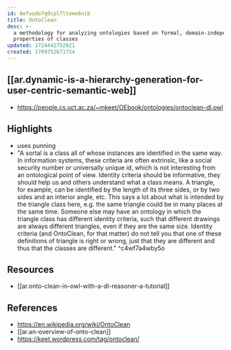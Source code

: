 ```yaml
---
id: 8efvodo7q0cpl7lteme6nib
title: OntoClean
desc: >-
  a methodology for analyzing ontologies based on formal, domain-independent
  properties of classes
updated: 1724442752921
created: 1709752671754
---
```


[[ar.dynamic-is-a-hierarchy-generation-for-user-centric-semantic-web]]
- 
- https://people.cs.uct.ac.za/~mkeet/OEbook/ontologies/ontoclean-dl.owl

## Highlights

- uses punning
- "A sortal is a class all of whose instances are identified in the same way. In information systems, these criteria are often extrinsic, like a social security number or universally unique id, which is not interesting from an ontological point of view. Identity criteria should be informative, they should help us and others understand what a class means. A triangle, for example, can be identified by the length of its three sides, or by two sides and an interior angle, etc. This says a lot about what is intended by the triangle class here, e.g. the same triangle could be in many places at the same time. Someone else may have an ontology in which the triangle class has different identity criteria, such that different drawings are always different triangles, even if they are the same size. Identity criteria (and OntoClean, for that matter) do not tell you that one of these definitions of triangle is right or wrong, just that they are different and thus that the classes are different." ^c4wf7a4wby5o

## Resources

- [[ar.onto-clean-in-owl-with-a-dl-reasoner-a-tutorial]]

## References

- https://en.wikipedia.org/wiki/OntoClean
- [[ar.an-overview-of-onto-clean]]
- https://keet.wordpress.com/tag/ontoclean/

